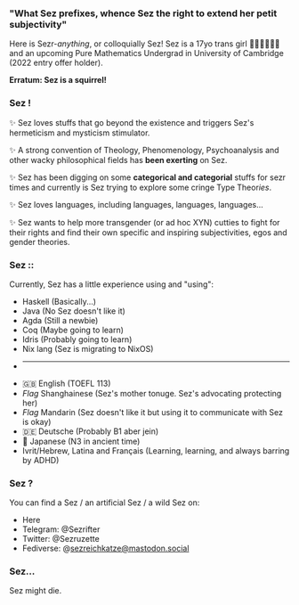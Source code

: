 ### "What Sez prefixes, whence Sez the right to extend her petit subjectivity"
Here is Sezr-*anything*, or colloquially Sez! Sez is a 17yo trans girl 🏳️‍⚧️🏳️‍⚧️🏳️‍⚧️ and an upcoming Pure Mathematics Undergrad in University of Cambridge (2022 entry offer holder). 

**Erratum: Sez is a squirrel!**

### Sez !
✨ Sez loves stuffs that go beyond the existence and triggers Sez's hermeticism and mysticism stimulator. 

✨ A strong convention of Theology, Phenomenology, Psychoanalysis and other wacky philosophical fields has **been exerting** on Sez.

✨ Sez has been digging on some **categorical and categorial** stuffs for sezr times and currently is Sez trying to explore some cringe Type Theor*ies*.

✨ Sez loves languages, including languages, languages, languages...

✨ Sez wants to help more transgender (or ad hoc XYN) cutties to fight for their rights and find their own specific and inspiring subjectivities, egos and gender theories.

### Sez ::
Currently, Sez has a little experience using and "using":
* Haskell (Basically...)
* Java (No Sez doesn't like it) 
* Agda (Still a newbie)
* Coq (Maybe going to learn)
* Idris (Probably going to learn)
* Nix lang (Sez is migrating to NixOS)
* -----------------
* 🇬🇧 English (TOEFL 113)
* *Flag* Shanghainese (Sez's mother tonuge. Sez's advocating protecting her)
* *Flag* Mandarin (Sez doesn't like it but using it to communicate with Sez is okay)
* 🇩🇪 Deutsche (Probably B1 aber jein)
* 🎌 Japanese (N3 in ancient time)
* Ivrit/Hebrew, Latina and Français (Learning, learning, and always barring by ADHD)

### Sez ?
You can find a Sez / an artificial Sez / a wild Sez on:
* Here
* Telegram: @Sezrifter
* Twitter: @Sezruzette
* Fediverse: @sezreichkatze@mastodon.social

### Sez...
Sez might die.
